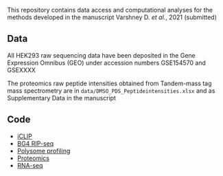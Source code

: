This repository contains data access and computational analyses for the methods developed in the manuscript Varshney D. *et al.*, 2021 (submitted)
 
 
## Data

All HEK293 raw sequencing data have been deposited in the Gene Expression Omnibus (GEO) under accession numbers GSE154570 and GSEXXXX

The proteomics raw peptide intensities obtained from Tandem-mass tag mass spectrometry are in `data/DMSO_PDS_Peptideintensities.xlsx` and as Supplementary Data in the manuscript


## Code

- [iCLIP](scripts/iclip.md)
- [BG4 RIP-seq](scripts/bg4ripseq.md)
- [Polysome profiling](scripts/polysome-profiling.md)
- [Proteomics](scripts/proteomics.md)
- [RNA-seq](scripts/rnaseq.md)
